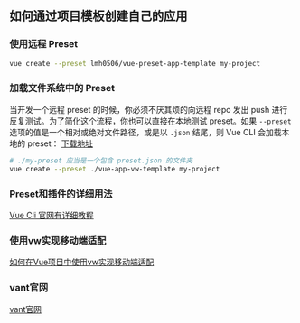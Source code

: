 

## 如何通过项目模板创建自己的应用
### 使用远程 Preset

``` bash
vue create --preset lmh0506/vue-preset-app-template my-project
```

### 加载文件系统中的 Preset

当开发一个远程 preset 的时候，你必须不厌其烦的向远程 repo 发出 push 进行反复测试。为了简化这个流程，你也可以直接在本地测试 preset。如果 `--preset` 选项的值是一个相对或绝对文件路径，或是以 `.json` 结尾，则 Vue CLI 会加载本地的 preset：
[下载地址](https://github.com/lmh0506/vue-preset-app-template)
``` bash
# ./my-preset 应当是一个包含 preset.json 的文件夹
vue create --preset ./vue-app-vw-template my-project

```
### Preset和插件的详细用法
[Vue Cli 官网有详细教程](https://cli.vuejs.org/zh/guide/plugins-and-presets.html)

### 使用vw实现移动端适配
[如何在Vue项目中使用vw实现移动端适配](https://www.jianshu.com/p/1f1b23f8348f)
### vant官网
[vant官网](https://youzan.github.io/vant/#/zh-CN/)